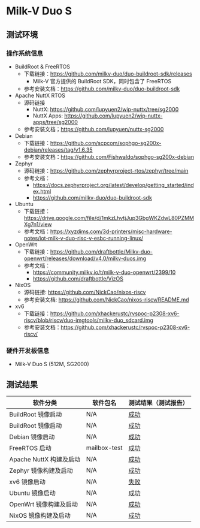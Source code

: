 # Milk-V Duo S

## 测试环境

### 操作系统信息

- BuildRoot & FreeRTOS
  - 下载链接：https://github.com/milkv-duo/duo-buildroot-sdk/releases
    - Milk-V 官方提供的 BuildRoot SDK，同时包含了 FreeRTOS
  - 参考安装文档：https://github.com/milkv-duo/duo-buildroot-sdk
- Apache NuttX RTOS
  - 源码链接
    - NuttX: https://github.com/lupyuen2/wip-nuttx/tree/sg2000
    - NuttX Apps: https://github.com/lupyuen2/wip-nuttx-apps/tree/sg2000
  - 参考安装文档；https://github.com/lupyuen/nuttx-sg2000
- Debian
  - 下载链接：https://github.com/scpcom/sophgo-sg200x-debian/releases/tag/v1.6.35
  - 参考安装文档：https://github.com/Fishwaldo/sophgo-sg200x-debian
- Zephyr
  - 源码链接：https://github.com/zephyrproject-rtos/zephyr/tree/main
  - 参考文档：
      - https://docs.zephyrproject.org/latest/develop/getting_started/index.html
      - https://github.com/milkv-duo/duo-buildroot-sdk
- Ubuntu
  - 下载链接：https://drive.google.com/file/d/1mkzLhvtjJup3GbgWKZdwL80PZMMXg7n1/view
  - 参考文档：https://xyzdims.com/3d-printers/misc-hardware-notes/iot-milk-v-duo-risc-v-esbc-running-linux/
- OpenWrt
  - 下载链接：https://github.com/draftbottle/Milkv-duo-openwrt/releases/download/v4.0/milkv-duos.img
  - 参考文档：
	  - https://community.milkv.io/t/milk-v-duo-openwrt/2399/10
	  - https://github.com/draftbottle/VizOS
- NixOS
  - 源码链接: https://github.com/NickCao/nixos-riscv
  - 参考安装文档: https://github.com/NickCao/nixos-riscv/README.md
- xv6
  - 下载链接：https://github.com/xhackerustc/rvspoc-p2308-xv6-riscv/blob/riscv/duo-imgtools/milkv-duo_sdcard.img
  - 参考安装文档：https://github.com/xhackerustc/rvspoc-p2308-xv6-riscv/

### 硬件开发板信息

- Milk-V Duo S (512M, SG2000)

## 测试结果

| 软件分类                | 软件包名     | 测试结果（测试报告） |
| ----------------------- | ------------ | -------------------- |
| BuildRoot 镜像启动      | N/A          | [成功][BuildRoot]    |
| BuildRoot 镜像启动      | N/A          | [成功][BuildRootV2]  |
| Debian 镜像启动         | N/A          | [成功][Debian]       |
| FreeRTOS 启动           | mailbox-test | [成功][FreeRTOS]     |
| Apache NuttX 构建及启动 | N/A          | [成功][NuttX]        |
| Zephyr 镜像构建及启动   | N/A          | [成功][Zephyr]       |
| xv6 镜像启动            | N/A          | [失败][xv6]          |
| Ubuntu 镜像启动         | N/A          | [成功][Ubuntu]       |
| OpenWrt 镜像构建及启动  | N/A          | [成功][OpenWrt]      |
| NixOS 镜像构建及启动    | N/A          | [成功][NixOS]        |

[BuildRoot]: ./BuildRoot/README_zh.md
[BuildRootV2]: ./BuildRoot/README_v2_zh.md
[Debian]: ./Debian/README_zh.md
[FreeRTOS]: ./FreeRTOS/README_zh.md
[NuttX]: ./NuttX/README_zh.md
[Zephyr]: ./Zephyr/README_zh.md
[Ubuntu]: ./Ubuntu/README_zh.md
[OpenWrt]: ./OpenWrt/README_zh.md
[NixOS]: ./NixOS/README_zh.md
[xv6]: ./xv6/README_zh.md
